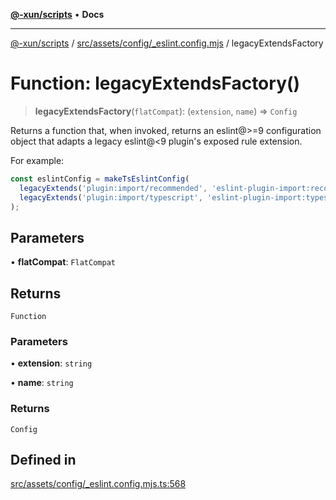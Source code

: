 [**@-xun/scripts**](../../../../../README.md) • **Docs**

***

[@-xun/scripts](../../../../../README.md) / [src/assets/config/\_eslint.config.mjs](../README.md) / legacyExtendsFactory

# Function: legacyExtendsFactory()

> **legacyExtendsFactory**(`flatCompat`): (`extension`, `name`) => `Config`

Returns a function that, when invoked, returns an eslint@>=9 configuration
object that adapts a legacy eslint@<9 plugin's exposed rule extension.

For example:

```typescript
const eslintConfig = makeTsEslintConfig(
  legacyExtends('plugin:import/recommended', 'eslint-plugin-import:recommended'),
  legacyExtends('plugin:import/typescript', 'eslint-plugin-import:typescript')
);
```

## Parameters

• **flatCompat**: `FlatCompat`

## Returns

`Function`

### Parameters

• **extension**: `string`

• **name**: `string`

### Returns

`Config`

## Defined in

[src/assets/config/\_eslint.config.mjs.ts:568](https://github.com/Xunnamius/xscripts/blob/ba9f63839da3826ddc001b87c07464b3feaa49e7/src/assets/config/_eslint.config.mjs.ts#L568)

